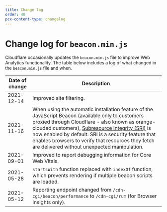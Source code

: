 ```yaml
---
title: Change log
order: 40
pcx-content-type: changelog
---
```


# Change log for `beacon.min.js`

Cloudflare occasionally updates the `beacon.min.js` file to improve Web Analytics functionality. The table below includes a log of what changed in the `beacon.min.js` file and when.

<TableWrap>

| Date of change | Description |
| ---------------|------------- |
| 2021-12-14     | Improved site filtering. |
| 2021-11-16     | When using the automatic installation feature of the JavaScript Beacon (available only to customers proxied through Cloudflare - also known as orange-clouded customers), [Subresource Integrity (SRI)](https://developer.mozilla.org/en-US/docs/Web/Security/Subresource_Integrity) is now enabled by default. SRI is a security feature that enables browsers to verify that resources they fetch are delivered without unexpected manipulation. |
| 2021-09-01     | Improved to report debugging information for Core Web Vitals. |
| 2021-05-28     | `startsWith` function replaced with `indexOf` function, which prevents rendering if multiple beacon scripts are loaded. |
| 2021-05-12     | Reporting endpoint changed from `/cdn-cgi/beacon/performance` to `/cdn-cgi/rum` (for Browser Insights only). |

</TableWrap>
